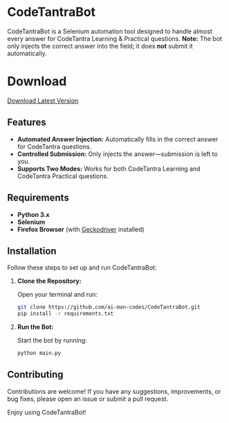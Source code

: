 # CodeTantraBot

CodeTantraBot is a Selenium automation tool designed to handle almost every answer for CodeTantra Learning & Practical questions. **Note:** The bot only injects the correct answer into the field; it does **not** submit it automatically.

# Download

[Download Latest Version](https://github.com/ai-man-codes/CodeTantraBot/releases/download/v1.0.0/CodeTantraBot.rar)

## Features

- **Automated Answer Injection:** Automatically fills in the correct answer for CodeTantra questions.
- **Controlled Submission:** Only injects the answer—submission is left to you.
- **Supports Two Modes:** Works for both CodeTantra Learning and CodeTantra Practical questions.

## Requirements

- **Python 3.x**
- **Selenium**
- **Firefox Browser** (with [Geckodriver](https://github.com/mozilla/geckodriver) installed)

## Installation

Follow these steps to set up and run CodeTantraBot:

1. **Clone the Repository:**

   Open your terminal and run:
   ```bash
   git clone https://github.com/ai-man-codes/CodeTantraBot.git
   pip install -r requirements.txt
   ```

2. **Run the Bot:**

   Start the bot by running:
   ```bash
   python main.py
   ```

## Contributing

Contributions are welcome! If you have any suggestions, improvements, or bug fixes, please open an issue or submit a pull request.

Enjoy using CodeTantraBot!